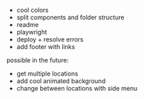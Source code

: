 - cool colors
- split components and folder structure
- readme
- playwright
- deploy + resolve errors
- add footer with links

possible in the future:

- get multiple locations
- add cool animated background
- change between locations with side menu
